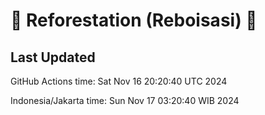 
# 🌳 Reforestation (Reboisasi) 🌲

## Last Updated

GitHub Actions time: Sat Nov 16 20:20:40 UTC 2024

Indonesia/Jakarta time: Sun Nov 17 03:20:40 WIB 2024

